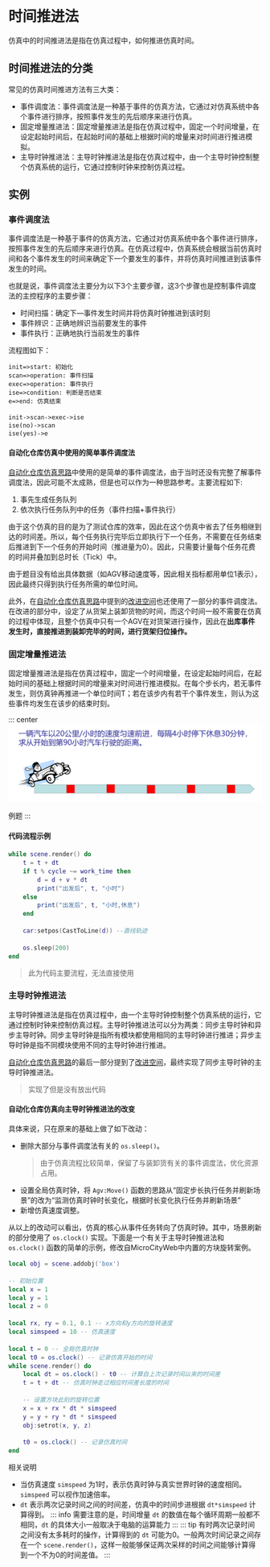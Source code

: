 # 时间推进法
仿真中的时间推进法是指在仿真过程中，如何推进仿真时间。

## 时间推进法的分类
常见的仿真时间推进方法有三大类：
* 事件调度法：事件调度法是一种基于事件的仿真方法，它通过对仿真系统中各个事件进行排序，按照事件发生的先后顺序来进行仿真。
* 固定增量推进法：固定增量推进法是指在仿真过程中，固定一个时间增量，在设定起始时间后，在起始时间的基础上根据时间的增量来对时间进行推进模拟。
* 主导时钟推进法：主导时钟推进法是指在仿真过程中，由一个主导时钟控制整个仿真系统的运行，它通过控制时钟来控制仿真过程。

## 实例
### 事件调度法
事件调度法是一种基于事件的仿真方法，它通过对仿真系统中各个事件进行排序，按照事件发生的先后顺序来进行仿真。在仿真过程中，仿真系统会根据当前仿真时间和各个事件发生的时间来确定下一个要发生的事件，并将仿真时间推进到该事件发生的时间。

也就是说，事件调度法主要分为以下3个主要步骤，这3个步骤也是控制事件调度法的主控程序的主要步骤：
* 时间扫描：确定下—事件发生时间并将仿真时钟推进到该时刻
* 事件辨识：正确地辨识当前要发生的事件
* 事件执行：正确地执行当前发生的事件

流程图如下：
```flow
init=>start: 初始化
scan=>operation: 事件扫描
exec=>operation: 事件执行
ise=>condition: 判断是否结束
e=>end: 仿真结束

init->scan->exec->ise
ise(no)->scan
ise(yes)->e
```

#### 自动化仓库仿真中使用的简单事件调度法
[自动化仓库仿真思路](./warehouse_simulation.md)中使用的是简单的事件调度法，由于当时还没有完整了解事件调度法，因此可能不太成熟，但是也可以作为一种思路参考。主要流程如下:
1. 事先生成任务队列
2. 依次执行任务队列中的任务（事件扫描+事件执行）

由于这个仿真的目的是为了测试仓库的效率，因此在这个仿真中省去了任务相继到达的时间差。所以，每个任务执行完毕后立即执行下一个任务，不需要在任务结束后推进到下一个任务的开始时间（推进量为0）。因此，只需要计量每个任务花费的时间并叠加到总时长（Tick）中。

由于题目没有给出具体数据（如AGV移动速度等，因此相关指标都用单位1表示），因此最终只得到执行任务所需的单位时间。

此外，在[自动化仓库仿真思路](./warehouse_simulation.md)中提到的[改进空间](./warehouse_simulation.md#改进空间)也还使用了一部分的事件调度法。在改进的部分中，设定了从货架上装卸货物的时间，而这个时间一般不需要在仿真的过程中体现，且整个仿真中只有一个AGV在对货架进行操作，因此在**出库事件发生时，直接推进到装卸完毕的时间，进行货架归位操作。**

### 固定增量推进法
固定增量推进法是指在仿真过程中，固定一个时间增量，在设定起始时间后，在起始时间的基础上根据时间的增量来对时间进行推进模拟。在每个步长内，若无事件发生，则仿真钟再推进一个单位时间T；若在该步内有若干个事件发生，则认为这些事件均发生在该步的结束时刻。

::: center
![固定增量推进法](./images/fixed_increment_advance.png)

例题
:::

#### 代码流程示例
```lua
while scene.render() do
    t = t + dt
    if t % cycle ~= work_time then
        d = d + v * dt
        print("出发后", t, "小时")
    else
        print("出发后", t, "小时,休息")
    end

    car:setpos(CastToLine(d)) --直线轨迹

    os.sleep(200)
end
```
> 此为代码主要流程，无法直接使用

### 主导时钟推进法
主导时钟推进法是指在仿真过程中，由一个主导时钟控制整个仿真系统的运行，它通过控制时钟来控制仿真过程。主导时钟推进法可以分为两类：同步主导时钟和异步主导时钟。同步主导时钟是指所有模块都使用相同的主导时钟进行推进；异步主导时钟是指不同模块使用不同的主导时钟进行推进。

[自动化仓库仿真思路](./warehouse_simulation.md)的最后一部分提到了[改进空间](./warehouse_simulation.md#改进空间)，最终实现了同步主导时钟的主导时钟推进法。
> 实现了但是没有放出代码

#### 自动化仓库仿真向主导时钟推进法的改变
具体来说，只在原来的基础上做了如下改动：
* 删除大部分与事件调度法有关的 `os.sleep()`。
  > 由于仿真流程比较简单，保留了与装卸货有关的事件调度法，优化资源占用。
* 设置全局仿真时钟，将 `Agv:Move()` 函数的思路从“固定步长执行任务并刷新场景”的改为“监测仿真时钟时长变化，根据时长变化执行任务并刷新场景”
* 新增仿真速度调整。

从以上的改动可以看出，仿真的核心从事件任务转向了仿真时钟。其中，场景刷新的部分使用了 `os.clock()` 实现。下面是一个有关于主导时钟推进法和 `os.clock()` 函数的简单的示例，修改自MicroCityWeb中内置的方块旋转案例。

```lua
local obj = scene.addobj('box')

-- 初始位置
local x = 1
local y = 1
local z = 0

local rx, ry = 0.1, 0.1 -- x方向和y方向的旋转速度
local simspeed = 10 -- 仿真速度

local t = 0 -- 全局仿真时钟
local t0 = os.clock() -- 记录仿真开始的时间
while scene.render() do
    local dt = os.clock() - t0 -- 计算自上次记录时间以来的时间差
    t = t + dt -- 仿真时钟走过相应时间差长度的时间
    
    -- 设置方块此刻的旋转位置
	x = x + rx * dt * simspeed 
	y = y + ry * dt * simspeed 
	obj:setrot(x, y, z)
	
    t0 = os.clock() -- 记录仿真时间
end
```
相关说明
* 当仿真速度 `simspeed` 为1时，表示仿真时钟与真实世界时钟的速度相同。`simspeed` 可以视作加速倍率。
* `dt` 表示两次记录时间之间的时间差，仿真中的时间步进根据 `dt*simspeed` 计算得到。
  ::: info
  需要注意的是，时间增量 `dt` 的数值在每个循环周期一般都不相同，`dt` 的具体大小一般取决于电脑的运算能力
  :::
  ::: tip
  有时两次记录时间之间没有太多耗时的操作，计算得到的 `dt` 可能为0。一般两次时间记录之间存在一个 `scene.render()`，这样一般能够保证两次采样的时间之间能够计算得到一个不为0的时间差值。
  :::